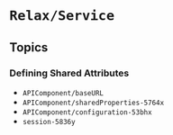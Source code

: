 # ``Relax/Service``

## Topics

### Defining Shared Attributes

- ``APIComponent/baseURL``
- ``APIComponent/sharedProperties-5764x``
- ``APIComponent/configuration-53bhx``
- ``session-5836y``
